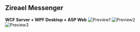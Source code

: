 ## Zireael Messenger
**WCF Server + WPF Desktop + ASP Web**
![Preview1](http://130.61.95.235:2520/Zireael/1.jpg)
![Preview2](http://130.61.95.235:2520/Zireael/5.jpg)
![Preview3](http://130.61.95.235:2520/Zireael/4.png)
